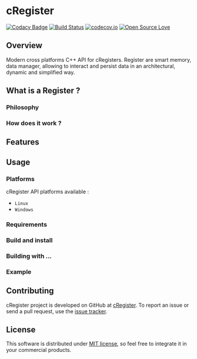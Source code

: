 # cRegister

[![Codacy Badge](https://api.codacy.com/project/badge/Grade/fbc157ec472f45eaaf31e6d37c8640a5)](https://app.codacy.com/app/j-bruel/cRegister?utm_source=github.com&utm_medium=referral&utm_content=j-bruel/cRegister&utm_campaign=Badge_Grade_Dashboard)
[![Build Status](https://travis-ci.org/j-bruel/badges.svg?branch=master)](https://travis-ci.org/j-bruel/badges)
[![codecov.io](https://codecov.io/github/j-bruel/badges/coverage.svg?branch=master)](https://codecov.io/github/j-bruel/badges?branch=master)
[![Open Source Love](https://badges.frapsoft.com/os/mit/mit.svg?v=102)](https://github.com/j-bruel/cRegister/blob/master/LICENSE)

## Overview

Modern cross platforms C++ API for cRegisters. Register are smart memory, data manager, allowing to interact and persist data in an architectural, dynamic and simplified way.

## What is a Register ?

### Philosophy

### How does it work ?

## Features

## Usage

### Platforms

cRegister API platforms available :

* `Linux`
* `Windows`

### Requirements

### Build and install

### Building with ...

### Example

## Contributing

cRegister project is developed on GitHub at [cRegister](https://github.com/j-bruel/cRegister).
To report an issue or send a pull request, use the [issue tracker](https://github.com/j-bruel/cRegister/issues).

## License

This software is distributed under [MIT license](http://www.opensource.org/licenses/mit-license.php), so feel free to integrate it in your commercial products.
